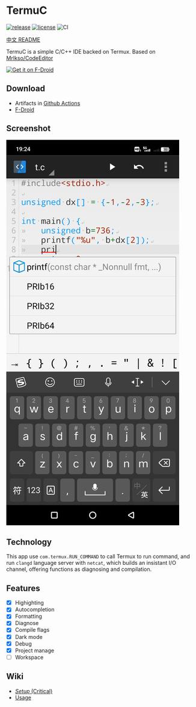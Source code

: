 # TermuC

[![release](https://img.shields.io/github/release/RainbowC0/TermuC.svg)](https://github.com/RainbowC0/TermuC/releases/) [![license](https://img.shields.io/github/license/RainbowC0/TermuC.svg)](https://github.com/RainbowC0/TermuC/blob/master/LICENSE.md) ![CI](https://github.com/RainbowC0/TermuC/actions/workflows/build-debug.yml/badge.svg?event=push)

[中文 README](./README_zh.md)

TermuC is a simple C/C++ IDE backed on Termux. Based on [MrIkso/CodeEditor](//github.com/MrIkso/CodeEditor)

[<img src="https://fdroid.gitlab.io/artwork/badge/get-it-on.png"
    alt="Get it on F-Droid"
    height="80">](https://f-droid.org/packages/cn.rbc.termuc)

## Download

- Artifacts in [Github Actions](//github.com/RainbowC0/TermuC/actions)
- [F-Droid](//f-droid.org/packages/cn.rbc.termuc)

## Screenshot

![1](fastlane/metadata/android/en-US/images/phoneScreenshots/1.jpg)

## Technology

This app use `com.termux.RUN_COMMAND` to call Termux to run command, and run `clangd` language server with `netcat`, which builds an insistant I/O channel, offering functions as diagnosing and compilation.

## Features

- [x] Highighting
- [x] Autocompletion
- [x] Formatting
- [x] Diagnose
- [x] Compile flags
- [x] Dark mode
- [x] Debug
- [x] Project manage
- [ ] Workspace

## Wiki

- [*Setup* (Critical)](//github.com/RainbowC0/TermuC/wiki/Setup)
- [Usage](//github.com/RainbowC0/TermuC/wiki/Usage)
